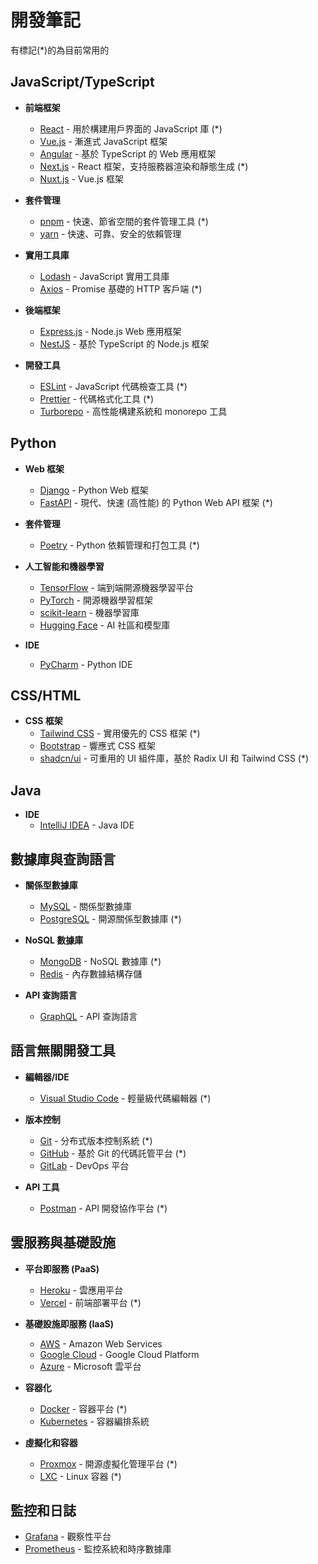 # 開發筆記

有標記(*)的為目前常用的

## JavaScript/TypeScript
- **前端框架**
  - [React](https://reactjs.org/) - 用於構建用戶界面的 JavaScript 庫 (*)
  - [Vue.js](https://vuejs.org/) - 漸進式 JavaScript 框架
  - [Angular](https://angular.io/) - 基於 TypeScript 的 Web 應用框架
  - [Next.js](https://nextjs.org/) - React 框架，支持服務器渲染和靜態生成 (*)
  - [Nuxt.js](https://nuxtjs.org/) - Vue.js 框架

- **套件管理**
  - [pnpm](https://pnpm.io/) - 快速、節省空間的套件管理工具 (*)
  - [yarn](https://yarnpkg.com/) - 快速、可靠、安全的依賴管理

- **實用工具庫**
  - [Lodash](https://lodash.com/) - JavaScript 實用工具庫
  - [Axios](https://axios-http.com/) - Promise 基礎的 HTTP 客戶端 (*)

- **後端框架**
  - [Express.js](https://expressjs.com/) - Node.js Web 應用框架
  - [NestJS](https://nestjs.com/) - 基於 TypeScript 的 Node.js 框架

- **開發工具**
  - [ESLint](https://eslint.org/) - JavaScript 代碼檢查工具 (*)
  - [Prettier](https://prettier.io/) - 代碼格式化工具 (*)
  - [Turborepo](https://turborepo.org/) - 高性能構建系統和 monorepo 工具

## Python
- **Web 框架**
  - [Django](https://www.djangoproject.com/) - Python Web 框架
  - [FastAPI](https://fastapi.tiangolo.com/) - 現代、快速 (高性能) 的 Python Web API 框架 (*)

- **套件管理**
  - [Poetry](https://python-poetry.org/) - Python 依賴管理和打包工具 (*)

- **人工智能和機器學習**
  - [TensorFlow](https://www.tensorflow.org/) - 端到端開源機器學習平台
  - [PyTorch](https://pytorch.org/) - 開源機器學習框架
  - [scikit-learn](https://scikit-learn.org/) - 機器學習庫
  - [Hugging Face](https://huggingface.co/) - AI 社區和模型庫

- **IDE**
  - [PyCharm](https://www.jetbrains.com/pycharm/) - Python IDE

## CSS/HTML
- **CSS 框架**
  - [Tailwind CSS](https://tailwindcss.com/) - 實用優先的 CSS 框架 (*)
  - [Bootstrap](https://getbootstrap.com/) - 響應式 CSS 框架
  - [shadcn/ui](https://ui.shadcn.com/) - 可重用的 UI 組件庫，基於 Radix UI 和 Tailwind CSS (*)

## Java
- **IDE**
  - [IntelliJ IDEA](https://www.jetbrains.com/idea/) - Java IDE

## 數據庫與查詢語言
- **關係型數據庫**
  - [MySQL](https://www.mysql.com/) - 關係型數據庫
  - [PostgreSQL](https://www.postgresql.org/) - 開源關係型數據庫 (*)

- **NoSQL 數據庫**
  - [MongoDB](https://www.mongodb.com/) - NoSQL 數據庫 (*)
  - [Redis](https://redis.io/) - 內存數據結構存儲

- **API 查詢語言**
  - [GraphQL](https://graphql.org/) - API 查詢語言

## 語言無關開發工具
- **編輯器/IDE**
  - [Visual Studio Code](https://code.visualstudio.com/) - 輕量級代碼編輯器 (*)

- **版本控制**
  - [Git](https://git-scm.com/) - 分布式版本控制系統 (*)
  - [GitHub](https://github.com/) - 基於 Git 的代碼託管平台 (*)
  - [GitLab](https://about.gitlab.com/) - DevOps 平台

- **API 工具**
  - [Postman](https://www.postman.com/) - API 開發協作平台 (*)

## 雲服務與基礎設施
- **平台即服務 (PaaS)**
  - [Heroku](https://www.heroku.com/) - 雲應用平台
  - [Vercel](https://vercel.com/) - 前端部署平台 (*)

- **基礎設施即服務 (IaaS)**
  - [AWS](https://aws.amazon.com/) - Amazon Web Services
  - [Google Cloud](https://cloud.google.com/) - Google Cloud Platform
  - [Azure](https://azure.microsoft.com/) - Microsoft 雲平台

- **容器化**
  - [Docker](https://www.docker.com/) - 容器平台 (*)
  - [Kubernetes](https://kubernetes.io/) - 容器編排系統

- **虛擬化和容器**
  - [Proxmox](https://www.proxmox.com/en/) - 開源虛擬化管理平台 (*)
  - [LXC](https://linuxcontainers.org/) - Linux 容器 (*)

## 監控和日誌
- [Grafana](https://grafana.com/) - 觀察性平台
- [Prometheus](https://prometheus.io/) - 監控系統和時序數據庫